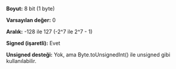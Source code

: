 **Boyut:** 8 bit (1 byte)

**Varsayılan değer:** 0

**Aralık:** -128 ile 127 (-2^7 ile 2^7 - 1)

**Signed (işaretli):** Evet

**Unsigned desteği:** Yok, ama Byte.toUnsignedInt() ile unsigned gibi kullanılabilir.
